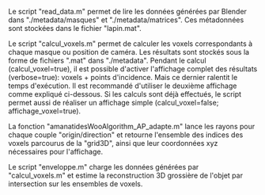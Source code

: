 Le script "read_data.m" permet de lire les données générées par Blender dans "./metadata/masques" et "./metadata/matrices". Ces métadonnées sont stockées dans le fichier "lapin.mat".

Le script "calcul_voxels.m" permet de calculer les voxels correspondants à chaque masque ou position de caméra. Les résultats sont stockés sous la forme de fichiers ".mat" dans "./metadata".
Pendant le calcul (calcul_voxel=true), il est possible d'activer l'affichage	 complet des résultats (verbose=true): voxels + points d'incidence. Mais ce dernier ralentit le temps d'exécution. Il est recommandé d'utiliser le deuxième affichage comme expliqué ci-dessous.
Si les calculs sont déjà effectués, le script permet aussi de réaliser un affichage simple (calcul_voxel=false; affichage_voxel=true).

La fonction "amanatidesWooAlgorithm_AP_adapte.m" lance les rayons pour chaque couple "origin/direction" et retourne l'ensemble des indices des voxels parcourus de la "grid3D", ainsi que leur coordonnées xyz nécessaires pour l'affichage.

Le script "enveloppe.m" charge les données générées par "calcul_voxels.m" et estime la reconstruction 3D grossière de l'objet par intersection sur les ensembles de voxels.